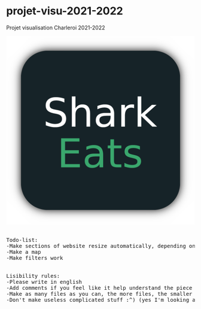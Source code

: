 # projet-visu-2021-2022
Projet visualisation Charleroi 2021-2022

![alt text](https://github.com/DBChoco/projet-visu-2021-2022/blob/main/images/SharkEatsLogo.png)

<pre>

Todo-list:
-Make sections of website resize automatically, depending on the size of the window
-Make a map
-Make filters work


Lisibility rules:
-Please write in english
-Add comments if you feel like it help understand the piece of code
-Make as many files as you can, the more files, the smaller they are, the easier they are to read.
-Don't make useless complicated stuff :^) (yes I'm looking at you Maxim lol)

</pre>
